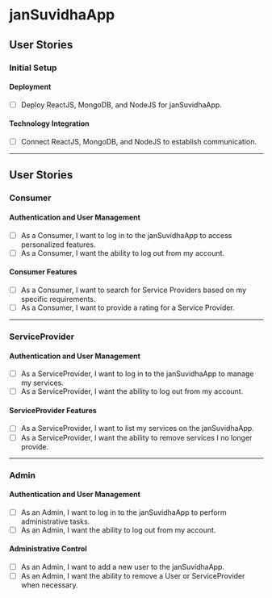 # janSuvidhaApp

## User Stories

### Initial Setup

#### Deployment
- [ ] Deploy ReactJS, MongoDB, and NodeJS for janSuvidhaApp.

#### Technology Integration
- [ ] Connect ReactJS, MongoDB, and NodeJS to establish communication.

---

## User Stories

### Consumer

#### Authentication and User Management
- [ ] As a Consumer, I want to log in to the janSuvidhaApp to access personalized features.
- [ ] As a Consumer, I want the ability to log out from my account.

#### Consumer Features
- [ ] As a Consumer, I want to search for Service Providers based on my specific requirements.
- [ ] As a Consumer, I want to provide a rating for a Service Provider.

---

### ServiceProvider

#### Authentication and User Management
- [ ] As a ServiceProvider, I want to log in to the janSuvidhaApp to manage my services.
- [ ] As a ServiceProvider, I want the ability to log out from my account.

#### ServiceProvider Features
- [ ] As a ServiceProvider, I want to list my services on the janSuvidhaApp.
- [ ] As a ServiceProvider, I want the ability to remove services I no longer provide.

---

### Admin

#### Authentication and User Management
- [ ] As an Admin, I want to log in to the janSuvidhaApp to perform administrative tasks.
- [ ] As an Admin, I want the ability to log out from my account.

#### Administrative Control
- [ ] As an Admin, I want to add a new user to the janSuvidhaApp.
- [ ] As an Admin, I want the ability to remove a User or ServiceProvider when necessary.
